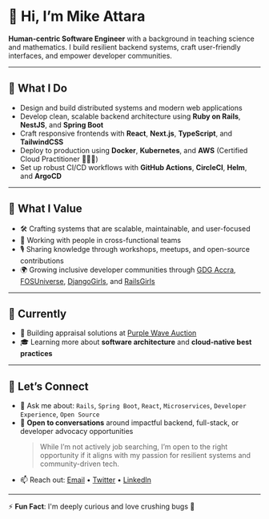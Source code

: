 # 👋 Hi, I’m Mike Attara

**Human-centric Software Engineer** with a background in teaching science and mathematics. I build resilient backend systems, craft user-friendly interfaces, and empower developer communities.

---

## 🚀 What I Do

- Design and build distributed systems and modern web applications  
- Develop clean, scalable backend architecture using **Ruby on Rails**, **NestJS**, and **Spring Boot**  
- Craft responsive frontends with **React**, **Next.js**, **TypeScript**, and **TailwindCSS**  
- Deploy to production using **Docker**, **Kubernetes**, and **AWS** (Certified Cloud Practitioner 👨🏾‍💻)  
- Set up robust CI/CD workflows with **GitHub Actions**, **CircleCI**, **Helm**, and **ArgoCD**

---

## 🧠 What I Value

- 🛠 Crafting systems that are scalable, maintainable, and user-focused  
- 🤝 Working with people in cross-functional teams  
- 🎙 Sharing knowledge through workshops, meetups, and open-source contributions  
- 🌍 Growing inclusive developer communities through [GDG Accra](https://gdg.community.dev/gdg-accra/), [FOSUniverse](https://fosuniverse.org), [DjangoGirls](https://djangogirls.org/), and [RailsGirls](https://railsgirls.com)

---

## 📌 Currently

- 🔭 Building appraisal solutions at [Purple Wave Auction](https://purplewave.com)  
- 🎓 Learning more about **software architecture** and **cloud-native best practices**

---

## 🤝 Let’s Connect

- 💬 Ask me about: `Rails`, `Spring Boot`, `React`, `Microservices`, `Developer Experience`, `Open Source`  
- 💼 **Open to conversations** around impactful backend, full-stack, or developer advocacy opportunities  
  > While I’m not actively job searching, I’m open to the right opportunity if it aligns with my passion for resilient systems and community-driven tech.  
- 📫 Reach out: [Email](mailto:mpyebattara@gmail.com) • [Twitter](https://twitter.com/attaradev) • [LinkedIn](https://www.linkedin.com/in/attaradev)

---

⚡ **Fun Fact**: I'm deeply curious and love crushing bugs 🐛
